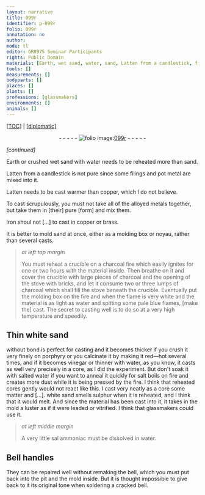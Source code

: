 ```yaml
---
layout: narrative
title: 099r
identifier: p-099r
folio: 099r
annotation: no
author:
mode: tl
editor: GR8975 Seminar Participants
rights: Public Domain
materials: [Earth, wet sand, water, sand, Latten from a candlestick, filings, pot metal, Latten, copper, alloyed metals, Iron, brass, noyau, porphyry, vinegar, sulphur, sal ammoniac]
tools: []
measurements: []
bodyparts: []
places: []
plants: []
professions: [glassmakers]
environments: []
animals: []
---
```


<p><a href="{{ site.baseurl }}/translation/" target="_blank">[TOC]</a> | <a href="{{ site.baseurl }}/texts/p-099r_tc/">[diplomatic]</a></p><div class="folio" align="center">- - - - - <a href="http://gallica.bnf.fr/ark:/12148/btv1b10500001g/f203.image" target="_blank"><img src="https://cu-mkp.github.io/2017-workshop-edition/assets/photo-icon.png" alt="folio image: " style="display:inline-block; margin-bottom:-3px;"/>099r</a> - - - - - </div>  
 
*[continued]*
  
<span class="m">Earth</span> or crushed <span class="m">wet sand</span> with <span class="m">water</span> needs to be reheated more than <span class="m">sand</span>.
 
<span class="m">Latten from a candlestick</span> is not pure since some <span class="m">filings</span> and <span class="m">pot metal</span> are mixed into it.
 
<span class="m">Latten</span> needs to be cast warmer than <span class="m">copper</span>, which I do not believe.
 
To cast scrupulously, you must not take all of the <span class="m">alloyed metals</span> together, but take them in [their] pure [form] and mix them.
 
<span class="m">Iron</span> shoul not […] to cast in <span class="m">copper</span> or <span class="m">brass</span>.
 
It is better to mold <span class="m">sand</span> at once, either as a molding box or <span class="m">noyau</span>, rather than several casts.
 
> *at left top margin*
> 
> 
>   You must reheat a crucible on a charcoal fire which easily ignites for one or two hours with the material inside. Then breathe on it and cover the crucible with large pieces of charcoal and the opening of the stove with bricks, and let it consume two or three lumps of charcoal which shall fill the stove beneath the crucible. Eventually put the molding box on the fire and when the flame is very white and the material is as light as <span class="m">water</span> and spitting some pale blue flames, [make the] cast. The secret to casting well is to do so at a very high temperature and speedily.
 
 
  

## Thin white <span class="m">sand</span>


 without bond is perfect for casting and it becomes thicker if you crush it very finely on <span class="m">porphyry</span> or you calcinate it by making it red—hot several times, and if it becomes <span class="m">vinegar</span> or thinner with <span class="m">water</span>, as you know, it casts as well very precisely in a core, as I did the experiment. But don't soak it with salted water if you want to anneal it quickly for salt boils on fire and creates more dust while it is being pressed by the fire. I think that reheated cores gently would not react like this. I cast very neatly as a core some matter and […]. white <span class="m">sand</span> smells <span class="m">sulphur</span> when it is reheated, and I think that it would melt. And since the material has been cast into it, it takes in the mold a luster as if it were leaded or vitrified. I think that <span class="pro">glassmakers</span> could use it.
 
> *at left middle margin*
> 
> 
>   A very little <span class="m">sal ammoniac</span> must be dissolved in water.
 
 
  

##  Bell handles

 
 They can be repaired well without remaking the bell, which you must put back into the pit and the mold inside. But it is thought impossible to give back to it its original tone when soldering a cracked bell.
 
